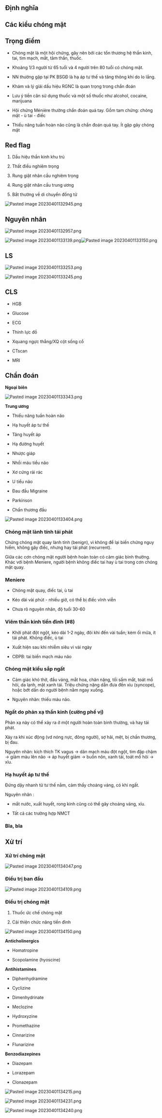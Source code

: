 ## Định nghĩa  
## Các kiểu chóng mặt  
## Trọng điểm  
- Chóng mặt là một hội chứng, gây nên bởi các tổn thương hệ thần kinh, tai, tim mạch, mắt, tâm thần, thuốc.  
- Khoảng 1/3 người từ 65 tuổi và 4 người trên 80 tuổi có chóng mặt.  
- NN thường gặp tại PK BSGĐ là hạ áp tư thế và tăng thông khí do lo lắng.  
- Khám và lý giải dấu hiệu RGNC là quan trọng trong chẩn đoán  
- Lưu ý tiền căn sử dụng thuốc và một số thuốc như alcohol, cocaine, marijuana  
- Hội chứng Ménière thường chẩn đoán quá tay. Gồm tam chứng: chóng mặt - ù tai - điếc  
- Thiểu năng tuần hoàn não cũng là chẩn đoán quá tay. Ít gặp gây chóng mặt  
## Red flag  
1. Dầu hiệu thần kinh khu trú  
2. Thất điều nghiêm trọng  
3. Rung giật nhãn cầu nghiêm trọng  
4. Rung giật nhãn cầu trung ương  
5. Bắt thường về di chuyển đồng tử  
  
![Pasted image 20230401132945.png](../../../200%20Files/image/Pasted%20image%2020230401132945.png)  
## Nguyên nhân  
![Pasted image 20230401132957.png](../../../200%20Files/image/Pasted%20image%2020230401132957.png)  
![Pasted image 20230401133139.png](../../../200%20Files/image/Pasted%20image%2020230401133139.png)![Pasted image 20230401133150.png](../../../200%20Files/image/Pasted%20image%2020230401133150.png)  
  
## LS  
![Pasted image 20230401133253.png](../../../200%20Files/image/Pasted%20image%2020230401133253.png)  
![Pasted image 20230401133245.png](../../../200%20Files/image/Pasted%20image%2020230401133245.png)  
## CLS  
- HGB  
- Glucose  
- ECG  
- Thính lực đồ  
- Xquang ngực thẳng/XQ cột sống cổ  
- CTscan  
- MRI  
  
## Chẩn đoán  
**Ngoại biên**  
![Pasted image 20230401133343.png](../../../200%20Files/image/Pasted%20image%2020230401133343.png)  
**Trung ương**  
  
- Thiểu năng tuần hoàn não  
- Hạ huyết áp tư thế  
- Tăng huyết áp  
- Hạ đường huyết  
- Nhược giáp  
- Nhồi máu tiểu não  
- Xơ cứng rải rác  
- U tiểu não  
- Đau đầu Migraine  
- Parkinson  
- Chấn thương đầu  
  
  
![Pasted image 20230401133404.png](../../../200%20Files/image/Pasted%20image%2020230401133404.png)  
  
### Chóng mặt lành tính tái phát  
Chứng chóng mặt quay lành tính (benign), vì không để lại biến chứng nguy hiểm, không gây điếc, nhưng hay tái phát (recurrent).  
Giữa các cơn chóng mặt người bệnh hoàn toàn có cảm giác bình thường. Khác với bệnh Meniere, người bệnh không điếc tai hay ù tai trong cơn chóng mặt quay.  
### Meniere  
- Chóng mặt quay, điếc tai, ù tai  
- Kéo dài vài phút - nhiều giờ, có thể bị điếc vĩnh viễn  
- Chưa rõ nguyên nhân, độ tuổi 30-60  
### Viêm thần kinh tiền đình (#8)  
- Khởi phát đột ngột, kéo dài 1-2 ngày, đôi khi đến vài tuần; kèm ối mửa, ít tái phát. Không điếc, ù tai  
- Xuất hiện sau khi nhiễm siêu vi vài ngày  
- CĐPB: tai biến mạch máu não  
### Chóng mặt kiểu sắp ngất  
- Cảm giác khó thở, đầu váng, mắt hoa, chân nặng, tối sầm mắt, toát mồ hôi, da lạnh, mặt xanh tái. Triệu chứng nặng dần đưa đến xỉu (syncope), hoặc bớt dần do người bệnh nằm ngay xuống.  
- Nguyên nhân: thiếu máu não.  
### Ngất do phản xạ thần kinh (cường phế vị)  
Phản xạ này có thể xảy ra ở một người hoàn toàn bình thường, và hay tái phát.  
Xảy ra khi xúc động (vd nóng nực, đông người), sợ hãi, mệt, bị chần thương, bị đau.  
Nguyên nhân: kích thích TK vagus -> dãn mạch máu đột ngột, tim đập chậm -> giảm máu lên não -> áp huyết giảm -> buồn nôn, xanh tái, toát mồ hôi -> xỉu.  
### Hạ huyết áp tư thế  
Đứng dậy nhanh từ tư thế nằm, cảm thấy choáng váng, có khi ngất.  
Nguyên nhân :  
- mắt nước, xuất huyết, rong kinh cũng có thể gây choáng váng, xỉu.  
- Tất cả các trường hợp NMCT  
### Bla, bla  
  
## Xử trí  
### Xử trí chóng mặt  
![Pasted image 20230401134047.png](../../../200%20Files/image/Pasted%20image%2020230401134047.png)  
### Điều trị ban đầu  
![Pasted image 20230401134109.png](../../../200%20Files/image/Pasted%20image%2020230401134109.png)  
### Điều trị chóng mặt  
1. Thuốc ức chế chóng mặt  
2. Cải thiện chức năng tiền đình  
  
![Pasted image 20230401134150.png](../../../200%20Files/image/Pasted%20image%2020230401134150.png)  
**Anticholinergics**  
- Homatropine  
- Scopolamine (hyoscine)  
  
**Antihistamines**  
- Diphenhydramine  
- Cyclizine  
- Dimenhydrinate  
- Meclozine  
- Hydroxyzine  
- Promethazine  
- Cinnarizine  
- Flunarizine  
  
**Benzodiazepines**  
- Diazepam  
- Lorazepam  
- Clonazepam  
  
  
![Pasted image 20230401134215.png](../../../200%20Files/image/Pasted%20image%2020230401134215.png)  
![Pasted image 20230401134231.png](../../../200%20Files/image/Pasted%20image%2020230401134231.png)  
  
![Pasted image 20230401134240.png](../../../200%20Files/image/Pasted%20image%2020230401134240.png)